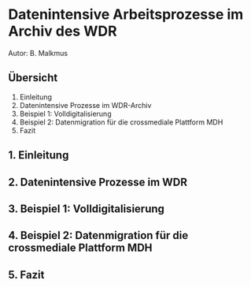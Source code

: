 # Datenintensive Arbeitsprozesse im Archiv des WDR

Autor: B. Malkmus 

## Übersicht

1. Einleitung
2. Datenintensive Prozesse im WDR-Archiv
3. Beispiel 1: Volldigitalisierung
4. Beispiel 2: Datenmigration für die crossmediale Plattform MDH
5. Fazit

## 1. Einleitung

## 2. Datenintensive Prozesse im WDR

## 3. Beispiel 1: Volldigitalisierung

## 4. Beispiel 2: Datenmigration für die crossmediale Plattform MDH

## 5. Fazit
